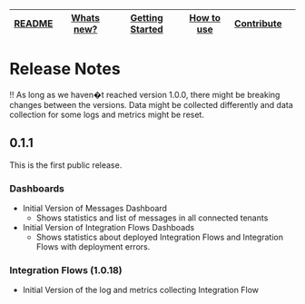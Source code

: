 | [README](README.md) | [Whats new?](whats_new.md) | [Getting Started](getting_started.md) | [How to use](how_to_use.md) | [Contribute](contribute.md) |     |
| ------------------- | -------------------------- | ------------------------------------- | --------------------------- | --------------------------- | --- |

# Release Notes

!! As long as we haven�t reached version 1.0.0, there might be breaking changes between the versions. Data might be collected differently and data collection for some logs and metrics might be reset.

## 0.1.1

This is the first public release.

### Dashboards

- Initial Version of Messages Dashboard
  - Shows statistics and list of messages in all connected tenants
- Initial Version of Integration Flows Dashboads
  - Shows statistics about deployed Integration Flows and Integration Flows with deployment errors.

### Integration Flows (1.0.18)

- Initial Version of the log and metrics collecting Integration Flow
